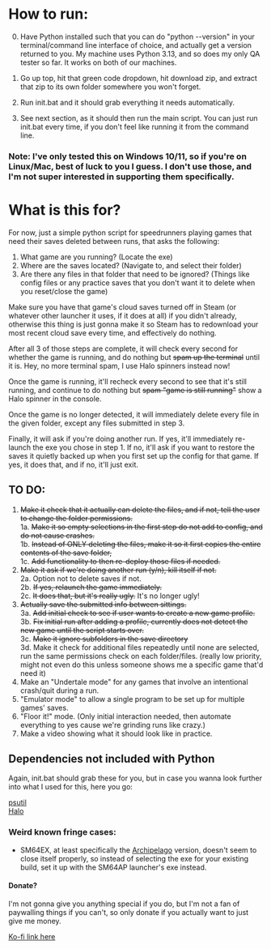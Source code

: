 # How to run:

0. Have Python installed such that you can do "python --version" in your terminal/command line interface of choice, and actually get a version returned to you. My machine uses Python 3.13, and so does my only QA tester so far. It works on both of our machines.  

1. Go up top, hit that green code dropdown, hit download zip, and extract that zip to its own folder somewhere you won't forget.  
2. Run init.bat and it should grab everything it needs automatically.  
3. See next section, as it should then run the main script. You can just run init.bat every time, if you don't feel like running it from the command line.  

### Note: I've only tested this on Windows 10/11, so if you're on Linux/Mac, best of luck to you I guess. I don't use those, and I'm not super interested in supporting them specifically.

# What is this for?

For now, just a simple python script for speedrunners playing games that need their saves deleted between runs, that asks the following:
1. What game are you running? (Locate the exe)
2. Where are the saves located? (Navigate to, and select their folder)
3. Are there any files in that folder that need to be ignored? (Things like config files or any practice saves that you don't want it to delete when you reset/close the game)

Make sure you have that game's cloud saves turned off in Steam (or whatever other launcher it uses, if it does at all) if you didn't already, otherwise this thing is just gonna make it so Steam has to redownload your most recent cloud save every time, and effectively do nothing.

After all 3 of those steps are complete, it will check every second for whether the game is running, and do nothing but ~~spam up the terminal~~ until it is. Hey, no more terminal spam, I use Halo spinners instead now!

Once the game is running, it'll recheck every second to see that it's still running, and continue to do nothing but ~~spam "game is still running"~~ show a Halo spinner in the console.

Once the game is no longer detected, it will immediately delete every file in the given folder, except any files submitted in step 3. 

Finally, it will ask if you're doing another run. If yes, it'll immediately re-launch the exe you chose in step 1. If no, it'll ask if you want to restore the saves it quietly backed up when you first set up the config for that game. If yes, it does that, and if no, it'll just exit.

## TO DO: 

1. ~~Make it check that it actually can delete the files, and if not, tell the user to change the folder permissions.~~  
1a. ~~Make it so empty selections in the first step do not add to config, and do not cause crashes.~~  
1b. ~~Instead of ONLY deleting the files, make it so it first copies the entire contents of the save folder,~~  
1c. ~~Add functionality to then re-deploy those files if needed.~~  
2. ~~Make it ask if we're doing another run (y/n), kill itself if not.~~  
2a. Option not to delete saves if not.  
2b. ~~If yes, relaunch the game immediately.~~  
2c. ~~It does that, but it's really ugly.~~ It's no longer ugly!
3. ~~Actually save the submitted info between sittings.~~  
3a. ~~Add initial check to see if user wants to create a new game profile.~~  
3b. ~~Fix initial run after adding a profile, currently does not detect the new game until the script starts over.~~  
3c. ~~Make it ignore subfolders in the save directory~~  
3d. Make it check for additional files repeatedly until none are selected, run the same permissions check on each folder/files. (really low priority, might not even do this unless someone shows me a specific game that'd need it)  
4. Make an "Undertale mode" for any games that involve an intentional crash/quit during a run.  
5. "Emulator mode" to allow a single program to be set up for multiple games' saves.  
6. "Floor it!" mode. (Only initial interaction needed, then automate everything to yes cause we're grinding runs like crazy.)  
7. Make a video showing what it should look like in practice.

## Dependencies not included with Python
Again, init.bat should grab these for you, but in case you wanna look further into what I used for this, here you go:

[psutil](https://github.com/giampaolo/psutil)  
[Halo](https://github.com/manrajgrover/halo)  

### Weird known fringe cases:  
* SM64EX, at least specifically the [Archipelago](https://archipelago.gg/) version, doesn't seem to close itself properly, so instead of selecting the exe for your existing build, set it up with the SM64AP launcher's exe instead.

#### Donate?  
I'm not gonna give you anything special if you do, but I'm not a fan of paywalling things if you can't, so only donate if you actually want to just give me money.

[Ko-fi link here](https://ko-fi.com/nam_137)